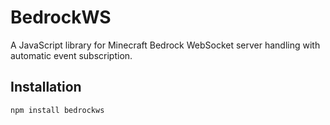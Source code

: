 # BedrockWS

A JavaScript library for Minecraft Bedrock WebSocket server handling with automatic event subscription.

## Installation

```bash
npm install bedrockws